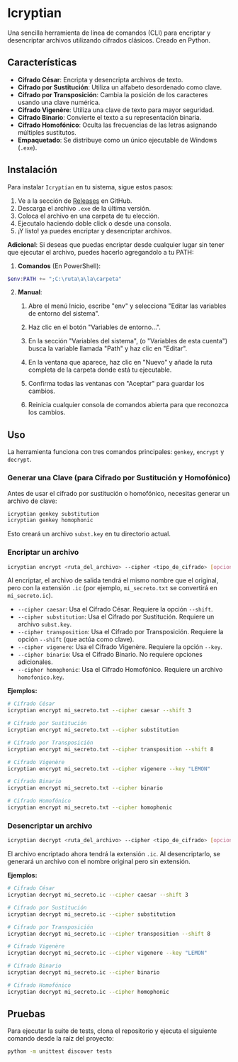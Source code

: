 # Icryptian

Una sencilla herramienta de línea de comandos (CLI) para encriptar y desencriptar archivos utilizando cifrados clásicos. Creado en Python.

## Características

- **Cifrado César**: Encripta y desencripta archivos de texto.
- **Cifrado por Sustitución**: Utiliza un alfabeto desordenado como clave.
- **Cifrado por Transposición**: Cambia la posición de los caracteres usando una clave numérica.
- **Cifrado Vigenère**: Utiliza una clave de texto para mayor seguridad.
- **Cifrado Binario**: Convierte el texto a su representación binaria.
- **Cifrado Homofónico**: Oculta las frecuencias de las letras asignando múltiples sustitutos.
- **Empaquetado**: Se distribuye como un único ejecutable de Windows (`.exe`).

## Instalación

Para instalar `Icryptian` en tu sistema, sigue estos pasos:

1.  Ve a la sección de [Releases](https://github.com/Elabsurdo984/Icryptian/releases) en GitHub.
2.  Descarga el archivo `.exe` de la última versión.
3.  Coloca el archivo en una carpeta de tu elección.
4.  Ejecutalo haciendo doble click o desde una consola.
5.  ¡Y listo! ya puedes encriptar y desencriptar archivos.

**Adicional**: Si deseas que puedas encriptar desde cualquier lugar sin tener que ejecutar el archivo, puedes hacerlo agregandolo a tu PATH:
1. **Comandos** (En PowerShell):
```powershell
$env:PATH += ";C:\ruta\a\la\carpeta"
```


2. **Manual**:
   1. Abre el menú Inicio, escribe "env" y selecciona "Editar las variables de entorno del sistema".

   2. Haz clic en el botón "Variables de entorno…".

   3. En la sección "Variables del sistema", (o "Variables de esta cuenta") busca la variable llamada "Path" y haz clic en "Editar".

   4. En la ventana que aparece, haz clic en "Nuevo" y añade la ruta completa de la carpeta donde está tu ejecutable.

   5. Confirma todas las ventanas con "Aceptar" para guardar los cambios.

   6. Reinicia cualquier consola de comandos abierta para que reconozca los cambios.

## Uso

La herramienta funciona con tres comandos principales: `genkey`, `encrypt` y `decrypt`.

### Generar una Clave (para Cifrado por Sustitución y Homofónico)

Antes de usar el cifrado por sustitución o homofónico, necesitas generar un archivo de clave:

```sh
icryptian genkey substitution
icryptian genkey homophonic
```

Esto creará un archivo `subst.key` en tu directorio actual.

### Encriptar un archivo

```sh
icryptian encrypt <ruta_del_archivo> --cipher <tipo_de_cifrado> [opciones]
```

Al encriptar, el archivo de salida tendrá el mismo nombre que el original, pero con la extensión `.ic` (por ejemplo, `mi_secreto.txt` se convertirá en `mi_secreto.ic`).

- `--cipher caesar`: Usa el Cifrado César. Requiere la opción `--shift`.
- `--cipher substitution`: Usa el Cifrado por Sustitución. Requiere un archivo `subst.key`.
- `--cipher transposition`: Usa el Cifrado por Transposición. Requiere la opción `--shift` (que actúa como clave).
- `--cipher vigenere`: Usa el Cifrado Vigenère. Requiere la opción `--key`.
- `--cipher binario`: Usa el Cifrado Binario. No requiere opciones adicionales.
- `--cipher homophonic`: Usa el Cifrado Homofónico. Requiere un archivo `homofonico.key`.

**Ejemplos:**
```sh
# Cifrado César
icryptian encrypt mi_secreto.txt --cipher caesar --shift 3

# Cifrado por Sustitución
icryptian encrypt mi_secreto.txt --cipher substitution

# Cifrado por Transposición
icryptian encrypt mi_secreto.txt --cipher transposition --shift 8

# Cifrado Vigenère
icryptian encrypt mi_secreto.txt --cipher vigenere --key "LEMON"

# Cifrado Binario
icryptian encrypt mi_secreto.txt --cipher binario

# Cifrado Homofónico
icryptian encrypt mi_secreto.txt --cipher homophonic
```

### Desencriptar un archivo

```sh
icryptian decrypt <ruta_del_archivo> --cipher <tipo_de_cifrado> [opciones]
```

El archivo encriptado ahora tendrá la extensión `.ic`. Al desencriptarlo, se generará un archivo con el nombre original pero sin extensión.

**Ejemplos:**
```sh
# Cifrado César
icryptian decrypt mi_secreto.ic --cipher caesar --shift 3

# Cifrado por Sustitución
icryptian decrypt mi_secreto.ic --cipher substitution

# Cifrado por Transposición
icryptian decrypt mi_secreto.ic --cipher transposition --shift 8

# Cifrado Vigenère
icryptian decrypt mi_secreto.ic --cipher vigenere --key "LEMON"

# Cifrado Binario
icryptian decrypt mi_secreto.ic --cipher binario

# Cifrado Homofónico
icryptian decrypt mi_secreto.ic --cipher homophonic
```

## Pruebas

Para ejecutar la suite de tests, clona el repositorio y ejecuta el siguiente comando desde la raíz del proyecto:

```sh
python -m unittest discover tests
```
